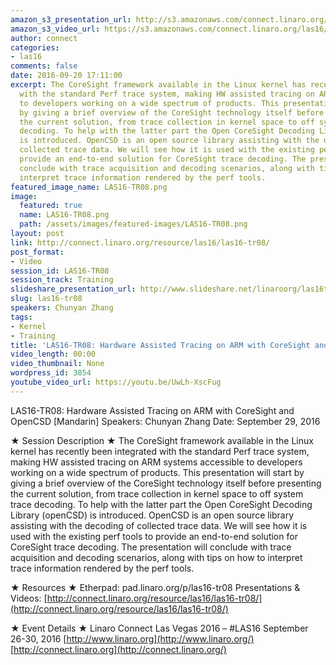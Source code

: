 ```yaml
---
amazon_s3_presentation_url: http://s3.amazonaws.com/connect.linaro.org/las16/Presentations/Thursday/LAS16-TR08%20-%20Hardware%20Assisted%20Tracing%20on%20ARM%20with%20CoreSight%20and%20OpenCSD%20%5BMandarin%5D.pdf
amazon_s3_video_url: https://s3.amazonaws.com/connect.linaro.org/las16/Videos/Thursday/LAS16-TR08%20Hardware%20Assisted%20Tracing%20on%20ARM%20with%20CoreSight%20and%20OpenCSD%20%28Mandarin%29.mp4
author: connect
categories:
- las16
comments: false
date: 2016-09-20 17:11:00
excerpt: The CoreSight framework available in the Linux kernel has recently been integrated
  with the standard Perf trace system, making HW assisted tracing on ARM systems accessible
  to developers working on a wide spectrum of products. This presentation will start
  by giving a brief overview of the CoreSight technology itself before presenting
  the current solution, from trace collection in kernel space to off system trace
  decoding. To help with the latter part the Open CoreSight Decoding Library (openCSD)
  is introduced. OpenCSD is an open source library assisting with the decoding of
  collected trace data. We will see how it is used with the existing perf tools to
  provide an end-to-end solution for CoreSight trace decoding. The presentation will
  conclude with trace acquisition and decoding scenarios, along with tips on how to
  interpret trace information rendered by the perf tools.
featured_image_name: LAS16-TR08.png
image:
  featured: true
  name: LAS16-TR08.png
  path: /assets/images/featured-images/LAS16-TR08.png
layout: post
link: http://connect.linaro.org/resource/las16/las16-tr08/
post_format:
- Video
session_id: LAS16-TR08
session_track: Training
slideshare_presentation_url: http://www.slideshare.net/linaroorg/las16tr08-hardware-assisted-tracing-on-arm-with-coresight-and-opencsd-mandarin
slug: las16-tr08
speakers: Chunyan Zhang
tags:
- Kernel
- Training
title: 'LAS16-TR08: Hardware Assisted Tracing on ARM with CoreSight and OpenCSD [Mandarin]'
video_length: 00:00
video_thumbnail: None
wordpress_id: 3854
youtube_video_url: https://youtu.be/UwLh-XscFug
---
```


LAS16-TR08: Hardware Assisted Tracing on ARM with CoreSight and OpenCSD [Mandarin]
Speakers: Chunyan Zhang
Date: September 29, 2016

★ Session Description ★
The CoreSight framework available in the Linux kernel has recently been integrated with the standard Perf trace system, making HW assisted tracing on ARM systems accessible to developers working on a wide spectrum of products. This presentation will start by giving a brief overview of the CoreSight technology itself before presenting the current solution, from trace collection in kernel space to off system trace decoding. To help with the latter part the Open CoreSight Decoding Library (openCSD) is introduced. OpenCSD is an open source library assisting with the decoding of collected trace data. We will see how it is used with the existing perf tools to provide an end-to-end solution for CoreSight trace decoding. The presentation will conclude with trace acquisition and decoding scenarios, along with tips on how to interpret trace information rendered by the perf tools.

★ Resources ★
Etherpad: pad.linaro.org/p/las16-tr08
Presentations & Videos: [http://connect.linaro.org/resource/las16/las16-tr08/](http://connect.linaro.org/resource/las16/las16-tr08/)

★ Event Details ★
Linaro Connect Las Vegas 2016 – #LAS16
September 26-30, 2016
[http://www.linaro.org](http://www.linaro.org/)
[http://connect.linaro.org](http://connect.linaro.org/)